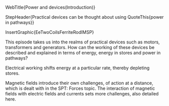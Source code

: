 WebTitle{Power and devices(Introduction)}

StepHeader{Practical devices can be thought about using QuoteThis{power in pathways}}

InsertGraphic{EeTwoCoilsFerriteRodIMSP}

This episode takes us into the realms of practical devices such as motors, transformers and generators. How can the working of these devices be described and explained in terms of energy, energy in stores and power in pathways?

Electrical working shifts energy at a particular rate, thereby depleting stores.

Magnetic fields introduce their own challenges, of action at a distance, which is dealt with in the SPT: Forces topic. The interaction of magnetic fields with electric fields and currents sets more challenges, also detailed here.

